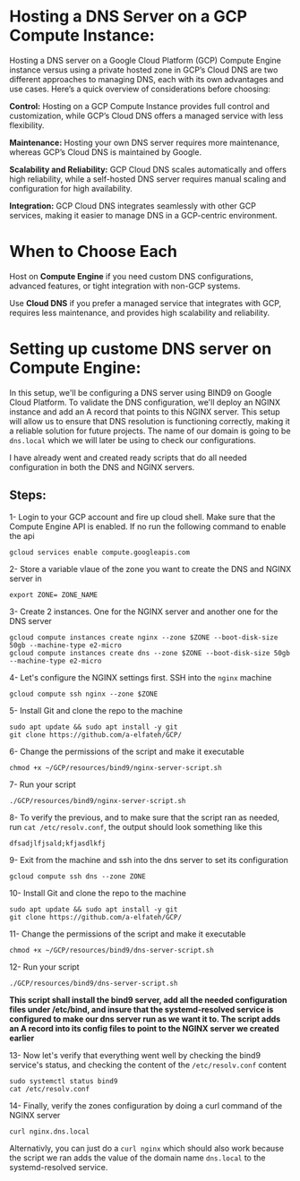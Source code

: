 # Hosting a DNS Server on a GCP Compute Instance:
Hosting a DNS server on a Google Cloud Platform (GCP) Compute Engine instance versus using a private hosted zone in GCP’s Cloud DNS are two different approaches to managing DNS, each with its own advantages and use cases. Here’s a quick overview of considerations before choosing:

**Control:** Hosting on a GCP Compute Instance provides full control and customization, while GCP’s Cloud DNS offers a managed service with less flexibility.

**Maintenance:** Hosting your own DNS server requires more maintenance, whereas GCP’s Cloud DNS is maintained by Google.

**Scalability and Reliability:** GCP Cloud DNS scales automatically and offers high reliability, while a self-hosted DNS server requires manual scaling and configuration for high availability.

**Integration:** GCP Cloud DNS integrates seamlessly with other GCP services, making it easier to manage DNS in a GCP-centric environment.

# When to Choose Each

Host on **Compute Engine** if you need custom DNS configurations, advanced features, or tight integration with non-GCP systems.

Use **Cloud DNS** if you prefer a managed service that integrates with GCP, requires less maintenance, and provides high scalability and reliability.

# Setting up custome DNS server on Compute Engine:
In this setup, we'll be configuring a DNS server using BIND9 on Google Cloud Platform. To validate the DNS configuration, we'll deploy an NGINX instance and add an A record that points to this NGINX server. This setup will allow us to ensure that DNS resolution is functioning correctly, making it a reliable solution for future projects. The name of our domain is going to be ```dns.local``` which we will later be using to check our configurations.

I have already went and created ready scripts that do all needed configuration in both the DNS and NGINX servers.   

## Steps:
1- Login to your GCP account and fire up cloud shell. Make sure that the Compute Engine API is enabled. If no run the following command to enable the api
```
gcloud services enable compute.googleapis.com
```

2- Store a variable vlaue of the zone you want to create the DNS and NGINX server in
```
export ZONE= ZONE_NAME
```

3- Create 2 instances. One for the NGINX server and another one for the DNS server
```
gcloud compute instances create nginx --zone $ZONE --boot-disk-size 50gb --machine-type e2-micro
gcloud compute instances create dns --zone $ZONE --boot-disk-size 50gb --machine-type e2-micro
```

4- Let's configure the NGINX settings first. SSH into the ```nginx``` machine
```
gcloud compute ssh nginx --zone $ZONE
```

5- Install Git and clone the repo to the machine
```
sudo apt update && sudo apt install -y git
git clone https://github.com/a-elfateh/GCP/
```

6- Change the permissions of the script and make it executable
```
chmod +x ~/GCP/resources/bind9/nginx-server-script.sh
```

7- Run your script
```
./GCP/resources/bind9/nginx-server-script.sh
```

8- To verify the previous, and to make sure that the script ran as needed, run ```cat /etc/resolv.conf```, the output should look something like this
```
dfsadjlfjsald;kfjasdlkfj
```

9- Exit from the machine and ssh into the dns server to set its configuration
```
gcloud compute ssh dns --zone ZONE
```

10- Install Git and clone the repo to the machine
```
sudo apt update && sudo apt install -y git
git clone https://github.com/a-elfateh/GCP/
```

11- Change the permissions of the script and make it executable
```
chmod +x ~/GCP/resources/bind9/dns-server-script.sh
```

12- Run your script
```
./GCP/resources/bind9/dns-server-script.sh
```

**This script shall install the bind9 server, add all the needed configuration files under /etc/bind, and insure that the systemd-resolved service is configured to make our dns server run as we want it to. The script adds an A record into its config files to point to the NGINX server we created earlier**

13- Now let's verify that everything went well by checking the bind9 service's status, and checking the content of the ```/etc/resolv.conf``` content
```
sudo systemctl status bind9
cat /etc/resolv.conf
```

14- Finally, verify the zones configuration by doing a curl command of the NGINX server
```
curl nginx.dns.local
```

Alternativly, you can just do a ```curl nginx``` which should also work because the script we ran adds the value of the domain name ```dns.local``` to the systemd-resolved service.
